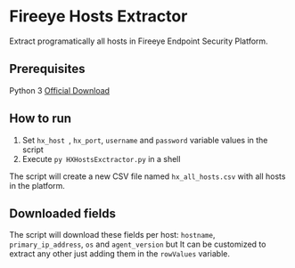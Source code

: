 # Fireeye Hosts Extractor
 Extract programatically all hosts in Fireeye Endpoint Security Platform.

## Prerequisites
Python 3 [Official Download](https://www.python.org/downloads/)

## How to run
1. Set `hx_host `, `hx_port`, `username` and `password` variable values in the script 
1. Execute `py HXHostsExctractor.py` in a shell

The script will create a new CSV file named `hx_all_hosts.csv` with all hosts in the platform.

## Downloaded fields
The script will download these fields per host: `hostname`, `primary_ip_address`, `os` and `agent_version` but It can be customized to extract any other just adding them in the `rowValues` variable.